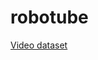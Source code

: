 # robotube

<a href="https://drive.google.com/file/d/1YBECI264AUQW4c-hQaCYz92N1lRuosuP/view?usp=sharing">Video dataset </a>
